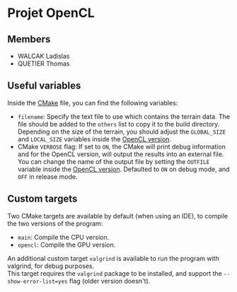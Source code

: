 # Projet OpenCL

## Members
 - WALCAK Ladislas
 - QUETIER Thomas

## Useful variables
Inside the [CMake](CMakeLists.txt) file, you can find the following variables:
 - `filename`: Specify the text file to use which contains the terrain data. The file should be added to the `others` list to copy it to the build directory.  
    Depending on the size of the terrain, you should adjust the `GLOBAL_SIZE` and `LOCAL_SIZE` variables inside the [OpenCL version](opencl.cpp).
 - CMake `VERBOSE` flag: If set to `ON`, the CMake will print debug information and for the OpenCL version, will output the results into an external file.  
   You can change the name of the output file by setting the `OUTFILE` variable inside the [OpenCL version](opencl.cpp).
   Defaulted to `ON` on debug mode, and `OFF` in release mode.

## Custom targets
Two CMake targets are available by default (when using an IDE), to compile the two versions of the program:
 - `main`: Compile the CPU version.
 - `opencl`: Compile the GPU version.

An additional custom target `valgrind` is available to run the program with valgrind, for debug purposes.  
This target requires the `valgrind` package to be installed, and support the `--show-error-list=yes` flag (older version doesn't).